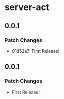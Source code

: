 # server-act

## 0.0.1

### Patch Changes

- 01d52a7: First Release!

## 0.0.1

### Patch Changes

- First Release!
